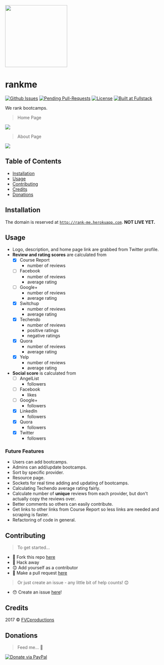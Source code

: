 <img src="https://fvcproductions.files.wordpress.com/2015/08/logo.png" width="200" align="middle">

# rankme

[![Github Issues](http://githubbadges.herokuapp.com/fvcproductions/rankme/issues.svg?style=flat-square)](https://github.com/fvcproductions/rankme/issues) [![Pending Pull-Requests](http://githubbadges.herokuapp.com/fvcproductions/rankme/pulls.svg?style=flat-square)](https://github.com/fvcproductions/rankme/pulls) [![License](http://img.shields.io/:license-mit-blue.svg?style=flat-square)](http://badges.mit-license.org) [![Built at Fullstack](https://img.shields.io/badge/Built%20at-Fullstack-red.svg?style=flat-square)](http://www.fullstackacademy.com)

We rank bootcamps.

> Home Page

<img align="middle" src="https://fvcproductions.files.wordpress.com/2015/08/rank-me.png">

> About Page

<img align="middle" src="https://fvcproductions.files.wordpress.com/2015/08/rank-me-about.png">

## Table of Contents

- [Installation](#installation)
- [Usage](#usage)
- [Contributing](#contributing)
- [Credits](#credits)
- [Donations](#donations)

## Installation

The domain is reserved at <a href="http://rank-me.herokuapp.com" target="_blank">`http://rank-me.herokuapp.com`</a>. **NOT LIVE YET.**

## Usage

- Logo, description, and home page link are grabbed from Twitter profile.
- **Review and rating scores** are calculated from
    - [X] Course Report
        - number of reviews
    - [ ] Facebook
        - number of reviews
        - average rating
    - [ ] Google+
        - number of reviews
        - average rating
    - [X] Switchup
        - number of reviews
        - average rating
    - [X] Techendo
        - number of reviews
        - positive ratings
        - negative ratings
    - [X] Quora
        - number of reviews
        - average rating
    - [X] Yelp
        - number of reviews
        - average rating
- **Social score** is calculated from
    - [ ] AngelList
        - followers
    - [ ] Facebook
        - likes
    - [ ] Google+
        - followers
    - [X] LinkedIn
        - followers
    - [X] Quora
        - followers
    - [X] Twitter
        - followers

### Future Features

- Users can add bootcamps.
- Admins can add/update bootcamps.
- Sort by specific provider.
- Resource page.
- Sockets for real time adding and updating of bootcamps.
- Calculating Techendo average rating fairly.
- Calculate number of **unique** reviews from each provider, but don't actually copy the reviews over.
- Better comments so others can easily contribute.
- Get links to other links from Course Report so less links are needed and scraping is faster.
- Refactoring of code in general.

## Contributing

> To get started...

- 🍴 Fork this repo [here](https://github.com/fvcproductions/rankme#fork-destination-box)
- 🔨 Hack away
- 😊 Add yourself as a contributor
- 🔧 Make a pull request [here](https://github.com/fvcproductions/rankme/compare)

> Or just create an issue - any little bit of help counts! 😊

- 😯 Create an issue [here](https://github.com/fvcproductions/rankme/issues)!

## Credits

2017 © [FVCproductions](http://fvcproductions.com)

## Donations

> Feed me... 🍕

[![Donate via PayPal](https://raw.github.com/xioTechnologies/PayPal-Button/master/PayPal%20Button.png)](http://paypal.me/fvcproductions)